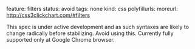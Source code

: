 feature: filters
status: avoid
tags: none
kind: css
polyfillurls:
moreurl: http://css3clickchart.com/#filters

This spec is under active development and as such syntaxes are likely to
change radically before stabilizing. Avoid using this.
Currently fully supported only at Google Chrome browser.
